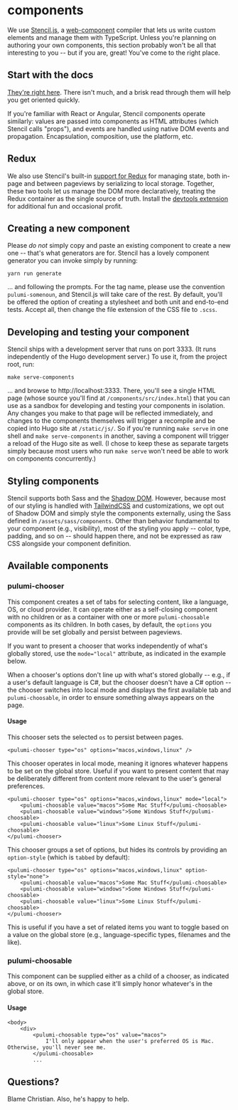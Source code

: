 # components

We use [Stencil.js](https://stenciljs.com/), a
[web-component](https://developer.mozilla.org/en-US/docs/Web/Web_Components) compiler that
lets us write custom elements and manage them with TypeScript. Unless you're planning on
authoring your own components, this section probably won't be all that interesting to you
-- but if you are, great! You've come to the right place.

## Start with the docs

[They're right here](https://stenciljs.com/docs/introduction). There isn't much, and a
brisk read through them will help you get oriented quickly.

If you're familiar with React or Angular, Stencil components operate similarly: values are
passed into components as HTML attributes (which Stencil calls "props"), and events are
handled using native DOM events and propagation. Encapsulation, composition, use the
platform, etc.

## Redux

We also use Stencil's built-in [support for
Redux](https://stenciljs.com/docs/stencil-redux) for managing state, both in-page and
between pageviews by serializing to local storage. Together, these two tools let us manage
the DOM more declaratively, treating the Redux container as the single source of truth.
Install the [devtools extension](https://github.com/zalmoxisus/redux-devtools-extension)
for additional fun and occasional profit.

## Creating a new component

Please _do not_ simply copy and paste an existing component to create a new one -- that's
what generators are for. Stencil has a lovely component generator you can invoke simply by
running:

```
yarn run generate
```

... and following the prompts. For the tag name, please use the convention
`pulumi-somenoun`, and Stencil.js will take care of the rest. By default, you'll be
offered the option of creating a stylesheet and both unit and end-to-end tests. Accept
all, then change the file extension of the CSS file to `.scss`.

## Developing and testing your component

Stencil ships with a development server that runs on port 3333. (It runs independently of
the Hugo development server.) To use it, from the project root, run:

```
make serve-components
```

... and browse to http://localhost:3333. There, you'll see a single HTML page (whose
source you'll find at `/components/src/index.html`) that you can use as a sandbox for
developing and testing your components in isolation. Any changes you make to that page
will be reflected immediately, and changes to the components themselves will trigger a
recompile and be copied into Hugo site at `/static/js/`. So if you're running `make serve`
in one shell and `make serve-components` in another, saving a component will trigger a
reload of the Hugo site as well. (I chose to keep these as separate targets simply because
most users who run `make serve` won't need be able to work on components concurrently.)

## Styling components

Stencil supports both Sass and the [Shadow
DOM](https://developer.mozilla.org/en-US/docs/Web/Web_Components/Using_shadow_DOM).
However, because most of our styling is handled with
[TailwindCSS](https://tailwindcss.com/) and customizations, we opt out of Shadow DOM and
simply style the components externally, using the Sass defined in
`/assets/sass/components`. Other than behavior fundamental to your component (e.g.,
visibility), most of the styling you apply -- color, type, padding, and so on -- should
happen there, and not be expressed as raw CSS alongside your component definition.

## Available components

### pulumi-chooser

This component creates a set of tabs for selecting content, like a language, OS, or cloud
provider. It can operate either as a self-closing component with no children or as a
container with one or more `pulumi-choosable` components as its children. In both cases,
by default, the `options` you provide will be set globally and persist between pageviews.

If you want to present a chooser that works independently of what's globally stored, use
the `mode="local"` attribute, as indicated in the example below.

When a chooser's options don't line up with what's stored globally -- e.g., if a user's
default language is C#, but the chooser doesn't have a C# option -- the chooser switches
into local mode and displays the first available tab and `pulumi-choosable`, in order to
ensure something always appears on the page.

#### Usage

This chooser sets the selected `os` to persist between pages.

```
<pulumi-chooser type="os" options="macos,windows,linux" />
```

This chooser operates in local mode, meaning it ignores whatever happens to be set on the
global store. Useful if you want to present content that may be deliberately different
from content more relevant to the user's general preferences.

```
<pulumi-chooser type="os" options="macos,windows,linux" mode="local">
    <pulumi-choosable value="macos">Some Mac Stuff</pulumi-choosable>
    <pulumi-choosable value="windows">Some Windows Stuff</pulumi-choosable>
    <pulumi-choosable value="linux">Some Linux Stuff</pulumi-choosable>
</pulumi-chooser>
```

This chooser groups a set of options, but hides its controls by providing an
`option-style` (which is `tabbed` by default):

```
<pulumi-chooser type="os" options="macos,windows,linux" option-style="none">
    <pulumi-choosable value="macos">Some Mac Stuff</pulumi-choosable>
    <pulumi-choosable value="windows">Some Windows Stuff</pulumi-choosable>
    <pulumi-choosable value="linux">Some Linux Stuff</pulumi-choosable>
</pulumi-chooser>
```

This is useful if you have a set of related items you want to toggle based on a value on
the global store (e.g., language-specific types, filenames and the like).

### pulumi-choosable

This component can be supplied either as a child of a chooser, as indicated above, or on
its own, in which case it'll simply honor whatever's in the global store.

#### Usage

```
<body>
    <div>
        <pulumi-choosable type="os" value="macos">
            I'll only appear when the user's preferred OS is Mac. Otherwise, you'll never see me.
        </pulumi-choosable>
        ...
```

## Questions?

Blame Christian. Also, he's happy to help.
